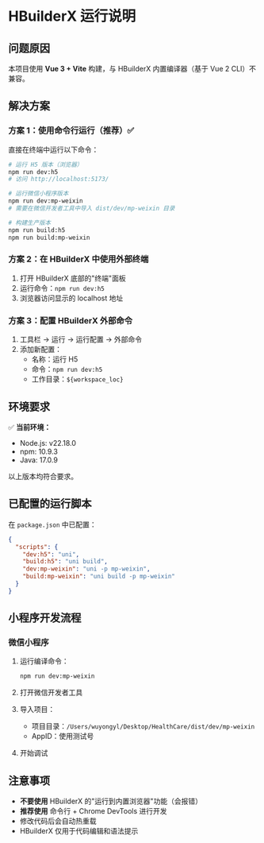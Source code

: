 # HBuilderX 运行说明

## 问题原因

本项目使用 **Vue 3 + Vite** 构建，与 HBuilderX 内置编译器（基于 Vue 2 CLI）不兼容。

## 解决方案

### 方案 1：使用命令行运行（推荐）✅

直接在终端中运行以下命令：

```bash
# 运行 H5 版本（浏览器）
npm run dev:h5
# 访问 http://localhost:5173/

# 运行微信小程序版本
npm run dev:mp-weixin
# 需要在微信开发者工具中导入 dist/dev/mp-weixin 目录

# 构建生产版本
npm run build:h5
npm run build:mp-weixin
```

### 方案 2：在 HBuilderX 中使用外部终端

1. 打开 HBuilderX 底部的"终端"面板
2. 运行命令：`npm run dev:h5`
3. 浏览器访问显示的 localhost 地址

### 方案 3：配置 HBuilderX 外部命令

1. 工具栏 → 运行 → 运行配置 → 外部命令
2. 添加新配置：
   - 名称：运行 H5
   - 命令：`npm run dev:h5`
   - 工作目录：`${workspace_loc}`

## 环境要求

✅ **当前环境：**
- Node.js: v22.18.0
- npm: 10.9.3
- Java: 17.0.9

以上版本均符合要求。

## 已配置的运行脚本

在 `package.json` 中已配置：

```json
{
  "scripts": {
    "dev:h5": "uni",
    "build:h5": "uni build",
    "dev:mp-weixin": "uni -p mp-weixin",
    "build:mp-weixin": "uni build -p mp-weixin"
  }
}
```

## 小程序开发流程

### 微信小程序

1. 运行编译命令：
   ```bash
   npm run dev:mp-weixin
   ```

2. 打开微信开发者工具

3. 导入项目：
   - 项目目录：`/Users/wuyongyl/Desktop/HealthCare/dist/dev/mp-weixin`
   - AppID：使用测试号

4. 开始调试

## 注意事项

- **不要使用** HBuilderX 的"运行到内置浏览器"功能（会报错）
- **推荐使用** 命令行 + Chrome DevTools 进行开发
- 修改代码后会自动热重载
- HBuilderX 仅用于代码编辑和语法提示
